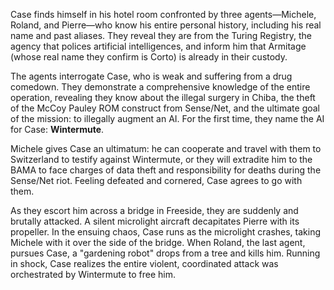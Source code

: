 Case finds himself in his hotel room confronted by three agents—Michele, Roland, and Pierre—who know his entire personal history, including his real name and past aliases. They reveal they are from the Turing Registry, the agency that polices artificial intelligences, and inform him that Armitage (whose real name they confirm is Corto) is already in their custody.

The agents interrogate Case, who is weak and suffering from a drug comedown. They demonstrate a comprehensive knowledge of the entire operation, revealing they know about the illegal surgery in Chiba, the theft of the McCoy Pauley ROM construct from Sense/Net, and the ultimate goal of the mission: to illegally augment an AI. For the first time, they name the AI for Case: **Wintermute**.

Michele gives Case an ultimatum: he can cooperate and travel with them to Switzerland to testify against Wintermute, or they will extradite him to the BAMA to face charges of data theft and responsibility for deaths during the Sense/Net riot. Feeling defeated and cornered, Case agrees to go with them.

As they escort him across a bridge in Freeside, they are suddenly and brutally attacked. A silent microlight aircraft decapitates Pierre with its propeller. In the ensuing chaos, Case runs as the microlight crashes, taking Michele with it over the side of the bridge. When Roland, the last agent, pursues Case, a "gardening robot" drops from a tree and kills him. Running in shock, Case realizes the entire violent, coordinated attack was orchestrated by Wintermute to free him.